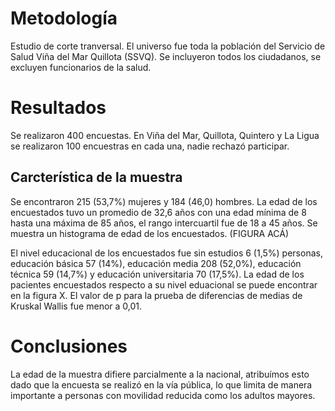 # Metodología
Estudio de corte tranversal. El universo fue toda la población del Servicio de Salud Viña del Mar Quillota (SSVQ). Se incluyeron todos los ciudadanos, se excluyen funcionarios de la salud. 

# Resultados
Se realizaron 400 encuestas. En Viña del Mar, Quillota, Quintero y La Ligua se realizaron 100 encuestras en cada una, nadie rechazó participar.

## Carcterística de la muestra
Se encontraron 215 (53,7%) mujeres y 184 (46,0) hombres. La edad de los encuestados tuvo un promedio de 32,6 años con una edad mínima de 8 hasta una máxima de 85 años, el rango intercuartil fue de 18 a 45 años. Se muestra un histograma de edad de los encuestados. (FIGURA ACÁ)

El nivel educacional de los encuestados fue sin estudios 6 (1,5%) personas, educación básica 57 (14%), educación media 208 (52,0%), educación técnica 59 (14,7%) y educación universitaria 70 (17,5%). La edad de los pacientes encuestados respecto a su nivel eduacional se puede encontrar en la figura X. El valor de p para la prueba de diferencias de medias de Kruskal Wallis fue menor a 0,01.





# Conclusiones

La edad de la muestra difiere parcialmente a la nacional, atribuímos esto dado que la encuesta se realizó en la vía pública, lo que limita de manera importante a personas con movilidad reducida como los adultos mayores.


